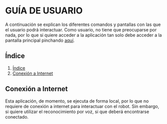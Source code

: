 # GUÍA DE USUARIO

A continuación se explican los diferentes comandos y pantallas con las que el usuario podrá interactuar. Como usuario, no tiene que preocuparse por nada, por lo que si quiere acceder a la aplicación tan solo debe acceder a la pantalla principal pinchando [aquí](http://localhost:5000).

## Índice
1. [Índice](#índice)
2. [Conexión a Internet](#conexión-a-internet)


## Conexión a Internet
Esta aplicación, de momento, se ejecuta de forma local, por lo que no requiere de conexión a internet para interactuar con el robot. Sin embargo, si quiere utilizar el reconocimiento por voz, si que deberá encontrarse conectado. 
